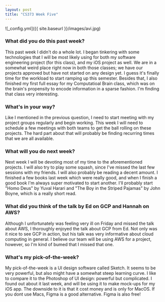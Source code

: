 ```yaml
---
layout: post
title: "CS373 Week Five"
---
```


![_config.yml]({{ site.baseurl }}/images/avi.jpg)

### What did you do this past week?
This past week I didn't do a whole lot. I began tinkering with some technologies that I will be most likely using for both my software engineering project (for this class), and my iOS project as well. We are in a somewhat weird place right now in both those classes; we have our projects approved but have not started on any design yet. I guess it's finally time for the workload to start ramping up this semester. Besides that, I also finished my first full essay for my Computatioal Brain class, which was on the brain's propensity to encode information in a sparse fashion. I'm finding that class very interesting.

### What's in your way?
Like I mentioned in the previous question, I need to start meeting with my project groups regularly and begin working. This week I will need to schedule a few meetings with both teams to get the ball rolling on these projects. The hard part about that will probably be finding recurring times that we are all available.

### What will you do next week?
Next week I will be devoting most of my time to the aforementioned projects. I will also try to play some squash, since I've missed the last few sessions with my friends. I will also probably be reading a decent amount. I finished a few books last week which were really good, and when I finish a good book I'm always super motivated to start another. I'll probably start "Homo Deus" by Yuval Harari and "The Boy in the Striped Pajamas" by John Boyne, which is a really short read.  

### What did you think of the talk by Ed on GCP and Hannah on AWS? 
Although I unfortunately was feeling very ill on Friday and missed the talk about AWS, I thoroughly enjoyed the talk about GCP from Ed. Not only was it nice to see GCP in action, but his talk was very informative about cloud computing in general. I believe our team will be using AWS for a project, however, so I'm kind of bumed that I missed that one.

### What's my pick-of-the-week?
My pick-of-the-week is a UI design software called Sketch. It seems to be very powerful, but also might have a somewhat steep learning curve. I like to compare it to the Photoshop of UI design: powerful but complicated. I found out about it last week, and will be using it to make mock-ups for my iOS app. The downside to it is that it cost money and is only for MacOS. If you dont use Macs, Figma is a good alternative. Figma is also free!

